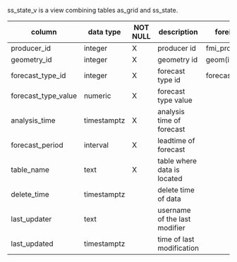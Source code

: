 ss_state_v is a view combining tables as_grid and ss_state.

| column | data type | NOT NULL | description | foreign key |
|---|---|---|---|---|
| producer_id | integer | X | producer id | fmi_producer(id) |
| geometry_id | integer | X | geometry id | geom(id) |
| forecast_type_id | integer | X | forecast type id | forecast_type(id) |
| forecast_type_value | numeric | X | forecast type value | |
| analysis_time | timestamptz | X | analysis time of forecast | |
| forecast_period | interval | X | leadtime of forecast | |
| table_name | text | X | table where data is located | |
| delete_time | timestamptz | | delete time of data | |
| last_updater | text | | username of the last modifier | |
| last_updated | timestamptz | | time of last modification | |
